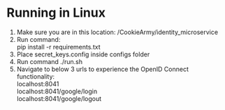 # Running in Linux

1. Make sure you are in this location: /CookieArmy/identity_microservice  
2. Run command:  
pip install -r requirements.txt  
3. Place secret_keys.config inside configs folder  
4. Run command ./run.sh  
5. Navigate to below 3 urls to experience the OpenID Connect functionality:  
localhost:8041  
localhost:8041/google/login  
localhost:8041/google/logout 


